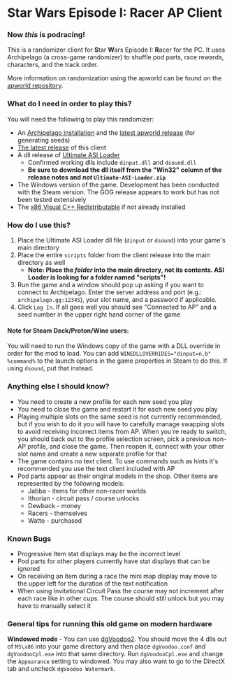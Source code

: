 # Star Wars Episode I: Racer AP Client

### Now ***this*** is podracing!

This is a randomizer client for **S**tar **W**ars Episode I: **R**acer for the PC. It uses Archipelago (a cross-game randomizer) to shuffle pod parts, race rewards, characters, and the track order.

More information on randomization using the apworld can be found on the [apworld repository](https://github.com/wcolding/SWR_apworld).

### What do I need in order to play this?
You will need the following to play this randomizer:
* An [Archipelago installation](https://github.com/ArchipelagoMW/Archipelago/releases) and the [latest apworld release](https://github.com/wcolding/SWR_apworld/releases) (for generating seeds)
* [The latest release](https://github.com/wcolding/SWR_AP_Client/releases) of this client
* A dll release of [Ultimate ASI Loader](https://github.com/ThirteenAG/Ultimate-ASI-Loader/releases)
	* Confirmed working dlls include `dinput.dll` and `dsound.dll`
	*  **Be sure to download the dll itself from the "Win32" column of the release notes and *not* `Ultimate-ASI-Loader.zip`**
* The Windows version of the game. Development has been conducted with the Steam version. The GOG release appears to work but has not been tested extensively
* The [x86 Visual C++ Redistributable](https://learn.microsoft.com/en-us/cpp/windows/latest-supported-vc-redist) if not already installed

### How do I use this?
1. Place the Ultimate ASI Loader dll file (`dinput` or `dsound`) into your game's main directory
2. Place the entire `scripts` folder from the client release into the main directory as well
	* **Note: Place the *folder* into the main directory, not its contents. ASI Loader is looking for a folder named "scripts"!**
3. Run the game and a window should pop up asking if you want to connect to Archipelago. Enter the server address and port (e.g.: `archipelago.gg:12345`), your slot name, and a password if applicable.
4. Click `Log In`. If all goes well you should see "Connected to AP" and a seed number in the upper right hand corner of the game

#### Note for Steam Deck/Proton/Wine users:
You will need to run the Windows copy of the game with a DLL override in order for the mod to load. You can add `WINEDLLOVERRIDES="dinput=n,b" %command%` to the launch options in the game properties in Steam to do this. If using `dsound`, put that instead.

### Anything else I should know?
* You need to create a new profile for each new seed you play
* You need to close the game and restart it for each new seed you play
* Playing multiple slots on the same seed is not currently recommended, but if you wish to do it you will have to carefully manage swapping slots to avoid receiving incorrect items from AP. When you're ready to switch, you should back out to the profile selection screen, pick a previous non-AP profile, and close the game. Then reopen it, connect with your other slot name and create a new separate profile for that
* The game contains no text client. To use commands such as hints it's recommended you use the text client included with AP
* Pod parts appear as their original models in the shop. Other items are represented by the following models:
	* Jabba - items for other non-racer worlds
	* Ithorian - circuit pass / course unlocks
	* Dewback - money
 	* Racers - themselves
	* Watto - purchased

### Known Bugs
* Progressive Item stat displays may be the incorrect level
* Pod parts for other players currently have stat displays that can be ignored
* On receiving an item during a race the mini map display may move to the upper left for the duration of the text notification
* When using Invitational Circuit Pass the course may not increment after each race like in other cups. The course should still unlock but you may have to manually select it

### General tips for running this old game on modern hardware
**Windowed mode** - You can use [dgVoodoo2](https://github.com/dege-diosg/dgVoodoo2/releases). You should move the 4 dlls out of `MS\x86` into your game directory and then place `dgVoodoo.conf` and `dgVoodooCpl.exe` into that same directory. Run `dgVoodooCpl.exe` and change the `Appearance` setting to windowed. You may also want to go to the DirectX tab and uncheck `dgVoodoo Watermark`.